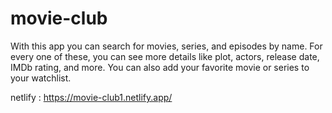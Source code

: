 # movie-club

With this app you can search for movies, series, and episodes by name. 
For every one of these, you can see more details like plot, actors, 
release date, IMDb rating, and more. 
You can also add your favorite movie or series to your watchlist.

netlify : https://movie-club1.netlify.app/

